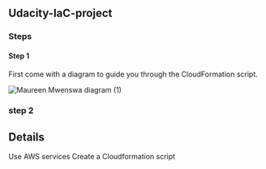 ## Udacity-IaC-project

### Steps
#### Step 1

First come with a diagram to guide you through the CloudFormation script.


![Maureen Mwenswa diagram (1)](https://user-images.githubusercontent.com/84717663/187095613-d9d4004e-b6cf-448a-8cdc-4c0a7a79e2a2.jpeg)


### step 2
## Details

Use AWS services
Create a Cloudformation script  
